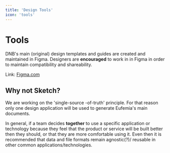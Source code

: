 ```yaml
---
title: 'Design Tools'
icon: 'tools'
---
```


# Tools

DNB's main (original) design templates and guides are created and maintained in Figma.
Designers are **encouraged** to work in in Figma in order to maintain compatibility and shareability.

Link: [Figma.com](https://www.figma.com)

## Why not Sketch?

We are working on the 'single-source -of-truth' principle. For that reason only one design application will be used to generate Eufemia's main documents.

In general, if a team decides **together** to use a specific application or technology because they feel that the product or service will be built better then they should, or that they are more comfortable using it. Even then it is recommended that data and file formats remain agnostic(?)/ reusable in other common applications/technologies.
